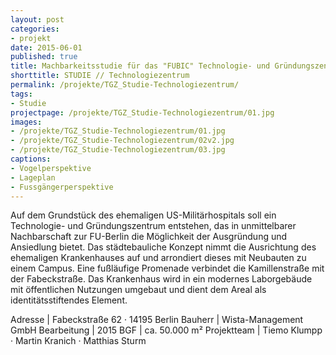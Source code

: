 ```yaml
---
layout: post
categories:
- projekt
date: 2015-06-01
published: true
title: Machbarkeitsstudie für das "FUBIC" Technologie- und Gründungszentrum
shorttitle: STUDIE // Technologiezentrum
permalink: /projekte/TGZ_Studie-Technologiezentrum/
tags: 
- Studie
projectpage: /projekte/TGZ_Studie-Technologiezentrum/01.jpg
images:
- /projekte/TGZ_Studie-Technologiezentrum/01.jpg
- /projekte/TGZ_Studie-Technologiezentrum/02v2.jpg
- /projekte/TGZ_Studie-Technologiezentrum/03.jpg
captions:
- Vogelperspektive
- Lageplan
- Fussgängerperspektive
---
```

Auf dem Grundstück des ehemaligen US-Militärhospitals soll ein Technologie- und Gründungszentrum entstehen, das in unmittelbarer Nachbarschaft zur FU-Berlin die Möglichkeit der Ausgründung und Ansiedlung bietet.  Das städtebauliche Konzept nimmt die Ausrichtung des ehemaligen Krankenhauses auf und arrondiert dieses mit Neubauten zu einem Campus. Eine fußläufige Promenade verbindet die Kamillenstraße mit der Fabeckstraße. Das Krankenhaus wird in ein modernes Laborgebäude mit öffentlichen Nutzungen umgebaut und dient dem Areal als identitätsstiftendes Element.

Adresse			|	Fabeckstraße 62 · 14195 Berlin
Bauherr			|	Wista-Management GmbH
Bearbeitung		|	2015
BGF				|	ca. 50.000 m²
Projektteam		|	Tiemo Klumpp · Martin Kranich · Matthias Sturm